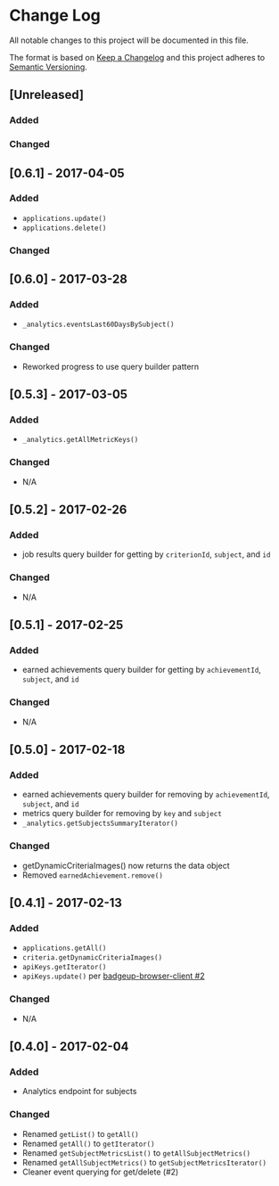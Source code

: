 # Change Log
All notable changes to this project will be documented in this file.

The format is based on [Keep a Changelog](http://keepachangelog.com/) and this project adheres to [Semantic Versioning](http://semver.org/).

## [Unreleased]
### Added

### Changed

## [0.6.1] - 2017-04-05
### Added
- `applications.update()`
- `applications.delete()`

### Changed

## [0.6.0] - 2017-03-28
### Added
- `_analytics.eventsLast60DaysBySubject()`

### Changed
- Reworked progress to use query builder pattern

## [0.5.3] - 2017-03-05
### Added
- `_analytics.getAllMetricKeys()`

### Changed
- N/A

## [0.5.2] - 2017-02-26
### Added
- job results query builder for getting by `criterionId`, `subject`, and `id`

### Changed
- N/A

## [0.5.1] - 2017-02-25
### Added
- earned achievements query builder for getting by `achievementId`, `subject`, and `id`

### Changed
- N/A

## [0.5.0] - 2017-02-18
### Added
- earned achievements query builder for removing by `achievementId`, `subject`, and `id`
- metrics query builder for removing by `key` and `subject`
- `_analytics.getSubjectsSummaryIterator()`

### Changed
- getDynamicCriteriaImages() now returns the data object
- Removed `earnedAchievement.remove()`

## [0.4.1] - 2017-02-13
### Added
- `applications.getAll()`
- `criteria.getDynamicCriteriaImages()`
- `apiKeys.getIterator()`
- `apiKeys.update()` per [badgeup-browser-client #2](https://github.com/BadgeUp/badgeup-browser-client/issues/2)

### Changed
- N/A

## [0.4.0] - 2017-02-04
### Added
- Analytics endpoint for subjects

### Changed
- Renamed `getList()` to `getAll()`
- Renamed `getAll()` to `getIterator()`
- Renamed `getSubjectMetricsList()` to `getAllSubjectMetrics()`
- Renamed `getAllSubjectMetrics()` to `getSubjectMetricsIterator()`
- Cleaner event querying for get/delete (#2)
